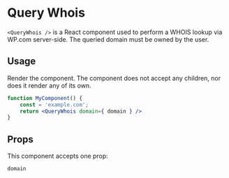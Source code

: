 # Query Whois

`<QueryWhois />` is a React component used to perform a WHOIS lookup via WP.com server-side. The queried domain must be owned by the user.

## Usage

Render the component. The component does not accept any children, nor does it render any of its own.

```jsx
function MyComponent() {
	const = 'example.com';
	return <QueryWhois domain={ domain } />
}
```

## Props

This component accepts one prop:

`domain`
